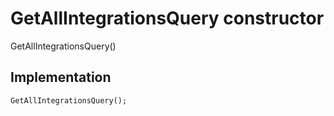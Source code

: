 


# GetAllIntegrationsQuery constructor







GetAllIntegrationsQuery()





## Implementation

```dart
GetAllIntegrationsQuery();
```







